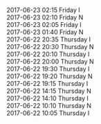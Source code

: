 2017-06-23 02:15 Friday  I  
2017-06-23 02:10 Friday  N  
2017-06-23 02:05 Friday  I  
2017-06-23 01:40 Friday  N  
2017-06-22 20:35 Thursday  I  
2017-06-22 20:30 Thursday  N  
2017-06-22 20:10 Thursday  I  
2017-06-22 20:00 Thursday  N  
2017-06-22 19:30 Thursday  I  
2017-06-22 19:20 Thursday  N  
2017-06-22 19:15 Thursday  I  
2017-06-22 14:15 Thursday  N  
2017-06-22 14:10 Thursday  I  
2017-06-22 10:10 Thursday  N  
2017-06-22 10:05 Thursday  I  
